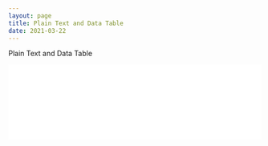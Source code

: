 ```yaml
---
layout: page
title: Plain Text and Data Table 
date: 2021-03-22
---
```


Plain Text and Data Table

<embed src= "/assets/images/2021-03-22-Data.pdf" type="application/pdf" width="100%"> 